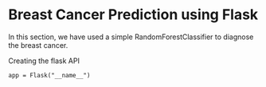 # Breast Cancer Prediction using Flask

In this section, we have used a simple RandomForestClassifier to diagnose the breast cancer.

Creating the flask API

```
app = Flask("__name__")
```

